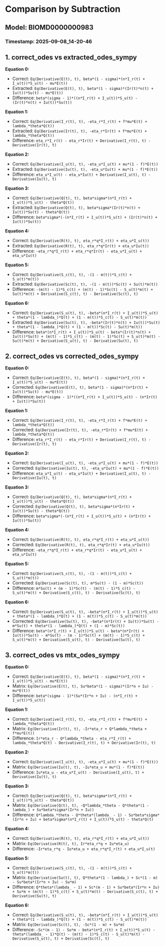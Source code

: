 
# Comparison by Subtraction
## Model: BIOMD0000000983
### Timestamp: 2025-09-08_14-20-46

## 1. correct_odes vs extracted_odes_sympy

**Equation 0:**
- Correct:   `Eq(Derivative(E(t), t), beta*(1 - sigma)*(n*I_r(t) + I_u(t))*S_u(t) - mu*E(t))`
- Extracted: `Eq(Derivative(E(t), t), beta*(1 - sigma)*(Ir(t)*n(t) + Iu(t))*Su(t) - mu*E(t))`
- Difference: `beta*(sigma - 1)*((n*I_r(t) + I_u(t))*S_u(t) - (Ir(t)*n(t) + Iu(t))*Su(t))`

**Equation 1:**
- Correct:   `Eq(Derivative(I_r(t), t), -eta_r*I_r(t) + f*mu*E(t) + lambda_*theta*Q(t))`
- Extracted: `Eq(Derivative(Ir(t), t), -eta_r*Ir(t) + f*mu*E(t) + lambda_*theta*Q(t))`
- Difference: `eta_r*I_r(t) - eta_r*Ir(t) + Derivative(I_r(t), t) - Derivative(Ir(t), t)`

**Equation 2:**
- Correct:   `Eq(Derivative(I_u(t), t), -eta_u*I_u(t) + mu*(1 - f)*E(t))`
- Extracted: `Eq(Derivative(Iu(t), t), -eta_u*Iu(t) + mu*(1 - f)*E(t))`
- Difference: `eta_u*I_u(t) - eta_u*Iu(t) + Derivative(I_u(t), t) - Derivative(Iu(t), t)`

**Equation 3:**
- Correct:   `Eq(Derivative(Q(t), t), beta*sigma*(n*I_r(t) + I_u(t))*S_u(t) - theta*Q(t))`
- Extracted: `Eq(Derivative(Q(t), t), beta*sigma*(Ir(t)*n(t) + Iu(t))*Su(t) - theta*Q(t))`
- Difference: `beta*sigma*(-(n*I_r(t) + I_u(t))*S_u(t) + (Ir(t)*n(t) + Iu(t))*Su(t))`

**Equation 4:**
- Correct:   `Eq(Derivative(R(t), t), eta_r*q*I_r(t) + eta_u*I_u(t))`
- Extracted: `Eq(Derivative(R(t), t), eta_r*q*Ir(t) + eta_u*Iu(t))`
- Difference: `-eta_r*q*I_r(t) + eta_r*q*Ir(t) - eta_u*I_u(t) + eta_u*Iu(t)`

**Equation 5:**
- Correct:   `Eq(Derivative(S_c(t), t), -(1 - m(t))*S_c(t) + S_u(t)*m(t))`
- Extracted: `Eq(Derivative(Sc(t), t), -(1 - m(t))*Sc(t) + Su(t)*m(t))`
- Difference: `-(m(t) - 1)*S_c(t) + (m(t) - 1)*Sc(t) - S_u(t)*m(t) + Su(t)*m(t) + Derivative(S_c(t), t) - Derivative(Sc(t), t)`

**Equation 6:**
- Correct:   `Eq(Derivative(S_u(t), t), -beta*(n*I_r(t) + I_u(t))*S_u(t) + theta*(1 - lambda_)*Q(t) + (1 - m(t))*S_c(t) - S_u(t)*m(t))`
- Extracted: `Eq(Derivative(Su(t), t), -beta*(Ir(t)*n(t) + Iu(t))*Su(t) + theta*(1 - lambda_)*Q(t) + (1 - m(t))*Sc(t) - Su(t)*m(t))`
- Difference: `beta*(n*I_r(t) + I_u(t))*S_u(t) - beta*(Ir(t)*n(t) + Iu(t))*Su(t) + (m(t) - 1)*S_c(t) - (m(t) - 1)*Sc(t) + S_u(t)*m(t) - Su(t)*m(t) + Derivative(S_u(t), t) - Derivative(Su(t), t)`

## 2. correct_odes vs corrected_odes_sympy

**Equation 0:**
- Correct: `Eq(Derivative(E(t), t), beta*(1 - sigma)*(n*I_r(t) + I_u(t))*S_u(t) - mu*E(t))`
- Corrected: `Eq(Derivative(E(t), t), beta*(1 - sigma)*(n*Ir(t) + Iu(t))*Su(t) - mu*E(t))`
- Difference: `beta*(sigma - 1)*((n*I_r(t) + I_u(t))*S_u(t) - (n*Ir(t) + Iu(t))*Su(t))`

**Equation 1:**
- Correct: `Eq(Derivative(I_r(t), t), -eta_r*I_r(t) + f*mu*E(t) + lambda_*theta*Q(t))`
- Corrected: `Eq(Derivative(Ir(t), t), -eta_r*Ir(t) + f*mu*E(t) + lambda_*theta*Q(t))`
- Difference: `eta_r*I_r(t) - eta_r*Ir(t) + Derivative(I_r(t), t) - Derivative(Ir(t), t)`

**Equation 2:**
- Correct: `Eq(Derivative(I_u(t), t), -eta_u*I_u(t) + mu*(1 - f)*E(t))`
- Corrected: `Eq(Derivative(Iu(t), t), -eta_u*Iu(t) + mu*(1 - f)*E(t))`
- Difference: `eta_u*I_u(t) - eta_u*Iu(t) + Derivative(I_u(t), t) - Derivative(Iu(t), t)`

**Equation 3:**
- Correct: `Eq(Derivative(Q(t), t), beta*sigma*(n*I_r(t) + I_u(t))*S_u(t) - theta*Q(t))`
- Corrected: `Eq(Derivative(Q(t), t), beta*sigma*(n*Ir(t) + Iu(t))*Su(t) - theta*Q(t))`
- Difference: `beta*sigma*(-(n*I_r(t) + I_u(t))*S_u(t) + (n*Ir(t) + Iu(t))*Su(t))`

**Equation 4:**
- Correct: `Eq(Derivative(R(t), t), eta_r*q*I_r(t) + eta_u*I_u(t))`
- Corrected: `Eq(Derivative(R(t), t), eta_r*q*Ir(t) + eta_u*Iu(t))`
- Difference: `-eta_r*q*I_r(t) + eta_r*q*Ir(t) - eta_u*I_u(t) + eta_u*Iu(t)`

**Equation 5:**
- Correct: `Eq(Derivative(S_c(t), t), -(1 - m(t))*S_c(t) + S_u(t)*m(t))`
- Corrected: `Eq(Derivative(Sc(t), t), m*Su(t) - (1 - m)*Sc(t))`
- Difference: `m*Su(t) + (m - 1)*Sc(t) - (m(t) - 1)*S_c(t) - S_u(t)*m(t) + Derivative(S_c(t), t) - Derivative(Sc(t), t)`

**Equation 6:**
- Correct: `Eq(Derivative(S_u(t), t), -beta*(n*I_r(t) + I_u(t))*S_u(t) + theta*(1 - lambda_)*Q(t) + (1 - m(t))*S_c(t) - S_u(t)*m(t))`
- Corrected: `Eq(Derivative(Su(t), t), -beta*(n*Ir(t) + Iu(t))*Su(t) - m*Su(t) + theta*(1 - lambda_)*Q(t) + (1 - m)*Sc(t))`
- Difference: `beta*(n*I_r(t) + I_u(t))*S_u(t) - beta*(n*Ir(t) + Iu(t))*Su(t) - m*Su(t) - (m - 1)*Sc(t) + (m(t) - 1)*S_c(t) + S_u(t)*m(t) + Derivative(S_u(t), t) - Derivative(Su(t), t)`

## 3. correct_odes vs mtx_odes_sympy

**Equation 0:**
- Correct: `Eq(Derivative(E(t), t), beta*(1 - sigma)*(n*I_r(t) + I_u(t))*S_u(t) - mu*E(t))`
- Matrix:  `Eq(Derivative(E(t), t), Su*beta*(1 - sigma)*(Ir*n + Iu) - mu*E(t))`
- Difference: `beta*(sigma - 1)*(Su*(Ir*n + Iu) - (n*I_r(t) + I_u(t))*S_u(t))`

**Equation 1:**
- Correct: `Eq(Derivative(I_r(t), t), -eta_r*I_r(t) + f*mu*E(t) + lambda_*theta*Q(t))`
- Matrix:  `Eq(Derivative(Ir(t), t), -Ir*eta_r + Q*lambda_*theta + f*mu*E(t))`
- Difference: `Ir*eta_r - Q*lambda_*theta - eta_r*I_r(t) + lambda_*theta*Q(t) - Derivative(I_r(t), t) + Derivative(Ir(t), t)`

**Equation 2:**
- Correct: `Eq(Derivative(I_u(t), t), -eta_u*I_u(t) + mu*(1 - f)*E(t))`
- Matrix:  `Eq(Derivative(Iu(t), t), -Iu*eta_u + mu*(1 - f)*E(t))`
- Difference: `Iu*eta_u - eta_u*I_u(t) - Derivative(I_u(t), t) + Derivative(Iu(t), t)`

**Equation 3:**
- Correct: `Eq(Derivative(Q(t), t), beta*sigma*(n*I_r(t) + I_u(t))*S_u(t) - theta*Q(t))`
- Matrix:  `Eq(Derivative(Q(t), t), -Q*lambda_*theta - Q*theta*(1 - lambda_) + Su*beta*sigma*(Ir*n + Iu))`
- Difference: `Q*lambda_*theta - Q*theta*(lambda_ - 1) - Su*beta*sigma*(Ir*n + Iu) + beta*sigma*(n*I_r(t) + I_u(t))*S_u(t) - theta*Q(t)`

**Equation 4:**
- Correct: `Eq(Derivative(R(t), t), eta_r*q*I_r(t) + eta_u*I_u(t))`
- Matrix:  `Eq(Derivative(R(t), t), Ir*eta_r*q + Iu*eta_u)`
- Difference: `-Ir*eta_r*q - Iu*eta_u + eta_r*q*I_r(t) + eta_u*I_u(t)`

**Equation 5:**
- Correct: `Eq(Derivative(S_c(t), t), -(1 - m(t))*S_c(t) + S_u(t)*m(t))`
- Matrix:  `Eq(Derivative(Su(t), t), Q*theta*(1 - lambda_) + Sc*(1 - m) - Su*beta*(Ir*n + Iu) - Su*m)`
- Difference: `Q*theta*(lambda_ - 1) + Sc*(m - 1) + Su*beta*(Ir*n + Iu) + Su*m + (m(t) - 1)*S_c(t) + S_u(t)*m(t) - Derivative(S_c(t), t) + Derivative(Su(t), t)`

**Equation 6:**
- Correct: `Eq(Derivative(S_u(t), t), -beta*(n*I_r(t) + I_u(t))*S_u(t) + theta*(1 - lambda_)*Q(t) + (1 - m(t))*S_c(t) - S_u(t)*m(t))`
- Matrix:  `Eq(Derivative(Sc(t), t), -Sc*(1 - m) + Su*m)`
- Difference: `-Sc*(m - 1) - Su*m - beta*(n*I_r(t) + I_u(t))*S_u(t) - theta*(lambda_ - 1)*Q(t) - (m(t) - 1)*S_c(t) - S_u(t)*m(t) - Derivative(S_u(t), t) + Derivative(Sc(t), t)`

